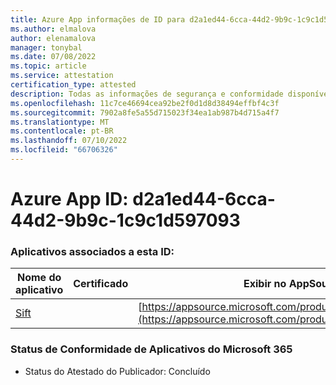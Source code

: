 ```yaml
---
title: Azure App informações de ID para d2a1ed44-6cca-44d2-9b9c-1c9c1d597093
ms.author: elmalova
author: elenamalova
manager: tonybal
ms.date: 07/08/2022
ms.topic: article
ms.service: attestation
certification_type: attested
description: Todas as informações de segurança e conformidade disponíveis para d2a1ed44-6cca-44d2-9b9c-1c9c1d597093.
ms.openlocfilehash: 11c7ce46694cea92be2f0d1d8d38494effbf4c3f
ms.sourcegitcommit: 7902a8fe5a55d715023f34ea1ab987b4d715a4f7
ms.translationtype: MT
ms.contentlocale: pt-BR
ms.lasthandoff: 07/10/2022
ms.locfileid: "66706326"
---
```

# <a name="azure-app-id-d2a1ed44-6cca-44d2-9b9c-1c9c1d597093"></a>Azure App ID: d2a1ed44-6cca-44d2-9b9c-1c9c1d597093


### <a name="apps-associated-with-this-id"></a>Aplicativos associados a esta ID:
| **Nome do aplicativo** | **Certificado** | **Exibir no AppSource** |
|--------------|---------------|-----------------------|
| [Sift](../forward/WA200002545.md) |  | [https://appsource.microsoft.com/product/office/WA200002545](https://appsource.microsoft.com/product/office/WA200002545) |

### <a name="microsoft-365-app-compliance-status"></a>Status de Conformidade de Aplicativos do Microsoft 365
- Status do Atestado do Publicador: Concluído
